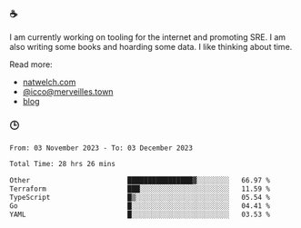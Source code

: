 ### ☕

I am currently working on tooling for the internet and promoting SRE. I am also writing some books and hoarding some data. I like thinking about time. 

Read more:

 - [natwelch.com](https://natwelch.com)
 - [@icco@merveilles.town](https://merveilles.town/@icco)
 - [blog](https://writing.natwelch.com)

### 🕒

<!--START_SECTION:waka-->

```txt
From: 03 November 2023 - To: 03 December 2023

Total Time: 28 hrs 26 mins

Other                        ████████████████▓░░░░░░░░   66.97 %
Terraform                    ███░░░░░░░░░░░░░░░░░░░░░░   11.59 %
TypeScript                   █▒░░░░░░░░░░░░░░░░░░░░░░░   05.54 %
Go                           █░░░░░░░░░░░░░░░░░░░░░░░░   04.41 %
YAML                         █░░░░░░░░░░░░░░░░░░░░░░░░   03.53 %
```

<!--END_SECTION:waka-->
